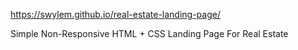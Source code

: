 https://swylem.github.io/real-estate-landing-page/

Simple Non-Responsive HTML + CSS Landing Page For Real Estate
